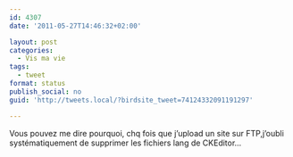 ```yaml
---
id: 4307
date: '2011-05-27T14:46:32+02:00'

layout: post
categories:
  - Vis ma vie
tags:
  - tweet
format: status
publish_social: no
guid: 'http://tweets.local/?birdsite_tweet=74124332091191297'

---
```


Vous pouvez me dire pourquoi, chq fois que j’upload un site sur FTP,j’oubli systématiquement de supprimer les fichiers lang de CKEditor…